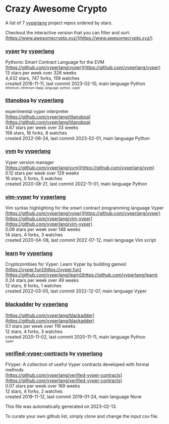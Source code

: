 # Crazy Awesome Crypto
A list of 7 [vyperlang](https://github.com/vyperlang) project repos ordered by stars.  

Checkout the interactive version that you can filter and sort: 
[https://www.awesomecrypto.xyz/](https://www.awesomecrypto.xyz/)  


### [vyper](https://github.com/vyperlang/vyper) by [vyperlang](https://github.com/vyperlang)  
Pythonic Smart Contract Language for the EVM  
[https://github.com/vyperlang/vyper](https://github.com/vyperlang/vyper)  
13 stars per week over 326 weeks  
4,432 stars, 747 forks, 159 watches  
created 2016-11-11, last commit 2023-02-10, main language Python  
<sub><sup>ethereum, ethereum-dapp, language, python, vyper</sup></sub>


### [titanoboa](https://github.com/vyperlang/titanoboa) by [vyperlang](https://github.com/vyperlang)  
experimental vyper interpreter  
[https://github.com/vyperlang/titanoboa](https://github.com/vyperlang/titanoboa)  
4.67 stars per week over 33 weeks  
156 stars, 16 forks, 8 watches  
created 2022-06-24, last commit 2023-02-01, main language Python  


### [vvm](https://github.com/vyperlang/vvm) by [vyperlang](https://github.com/vyperlang)  
Vyper version manager  
[https://github.com/vyperlang/vvm](https://github.com/vyperlang/vvm)  
0.12 stars per week over 129 weeks  
16 stars, 5 forks, 5 watches  
created 2020-08-21, last commit 2022-11-01, main language Python  


### [vim-vyper](https://github.com/vyperlang/vim-vyper) by [vyperlang](https://github.com/vyperlang)  
Vim syntax highlighting for the smart contract programming language Vyper  
[https://github.com/vyperlang/vyper](https://github.com/vyperlang/vyper)  
[https://github.com/vyperlang/vim-vyper](https://github.com/vyperlang/vim-vyper)  
0.09 stars per week over 148 weeks  
14 stars, 4 forks, 3 watches  
created 2020-04-08, last commit 2022-07-12, main language Vim script  


### [learn](https://github.com/vyperlang/learn) by [vyperlang](https://github.com/vyperlang)  
Cryptozombies for Vyper: Learn Vyper by building games!  
[https://vyper.fun](https://vyper.fun)  
[https://github.com/vyperlang/learn](https://github.com/vyperlang/learn)  
0.24 stars per week over 49 weeks  
12 stars, 6 forks, 1 watches  
created 2022-03-05, last commit 2022-12-07, main language Vyper  


### [blackadder](https://github.com/vyperlang/blackadder) by [vyperlang](https://github.com/vyperlang)  
  
[https://github.com/vyperlang/blackadder](https://github.com/vyperlang/blackadder)  
0.1 stars per week over 119 weeks  
12 stars, 4 forks, 3 watches  
created 2020-11-02, last commit 2020-11-11, main language Python  
<sub><sup>vyper</sup></sub>


### [verified-vyper-contracts](https://github.com/vyperlang/verified-vyper-contracts) by [vyperlang](https://github.com/vyperlang)  
FVyper: A collection of useful Vyper contracts developed with formal methods  
[https://github.com/vyperlang/verified-vyper-contracts](https://github.com/vyperlang/verified-vyper-contracts)  
0.07 stars per week over 169 weeks  
12 stars, 4 forks, 2 watches  
created 2019-11-12, last commit 2019-01-24, main language None  


This file was automatically generated on 2023-02-13.  

To curate your own github list, simply clone and change the input csv file.  